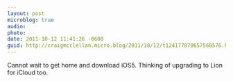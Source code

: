 ```yaml
---
layout: post
microblog: true
audio: 
photo: 
date: 2011-10-12 11:41:26 -0600
guid: http://craigmcclellan.micro.blog/2011/10/12/t124177870657560576.html
---
```

Cannot wait to get home and download iOS5. Thinking of upgrading to Lion for iCloud too.
